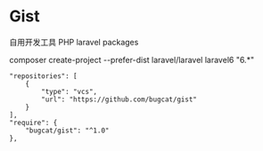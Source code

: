 # Gist
自用开发工具  PHP  laravel packages


composer create-project --prefer-dist laravel/laravel laravel6 "6.*"

```
"repositories": [
    {
        "type": "vcs",
        "url": "https://github.com/bugcat/gist"
    }
],
"require": {
    "bugcat/gist": "^1.0"
},
```
